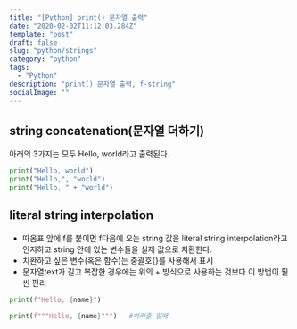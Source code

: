 ```yaml
---
title: "[Python] print() 문자열 출력"
date: "2020-02-02T11:12:03.284Z"
template: "post"
draft: false
slug: "python/strings"
category: "python"
tags:
  - "Python"
description: "print() 문자열 출력, f-string"
socialImage: ""
---
```



## string concatenation(문자열 더하기)

아래의 3가지는 모두 Hello, world라고 출력된다.

```python
print("Hello, world")
print("Hello,", "world")
print("Hello, " + "world")
```

## literal string interpolation

- 따옴표 앞에 f를 붙이면 f다음에 오는 string 값을 literal string interpolation라고 인지하고 string 안에 있는 변수들을 실제 값으로 치환한다.
- 치환하고 싶은 변수(혹은 함수)는 중괄호{}를 사용해서 표시
- 문자열text가 길고 복잡한 경우에는 위의 + 방식으로 사용하는 것보다 이 방법이 훨씬 편리

```python
print(f"Hello, {name}")

print(f"""Hello, {name}""")   #여러줄 일때
```